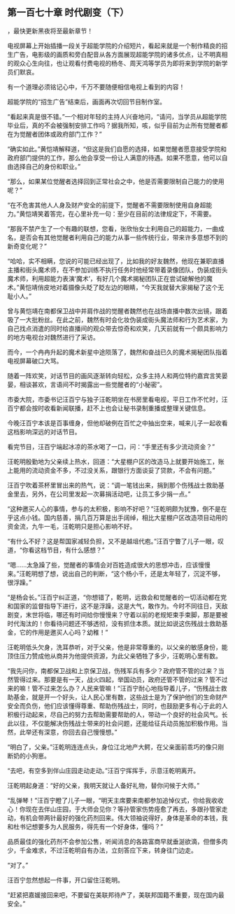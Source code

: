 ## 第一百七十章 时代剧变（下）
，最快更新黑夜将至最新章节！

电视屏幕上开始插播一段关于超能学院的介绍短片，看起来就是一个制作精良的招生广告，电影级的画质和旁白配音从各方面展现超能学院的诸多优点，让不明真相的观众心生向往，也让观看付费电视的杨冬、周天鸿等学员为即将来到学院的新学员们默哀。

有一个道理必须铭记心中，千万不要随便相信电视上看到的内容！

超能学院的“招生广告”结束后，画面再次切回节目制作室。

“看起来真是很不错。”一个相对年轻的主持人兴奋地问，“请问，当学员从超能学院毕业后，真的不会被强制安排工作吗？据我所知，咳，似乎目前为止所有觉醒者都在为觉醒者团体或政府部门工作？”

“确实如此。”黄恺靖解释道，“但这是我们自愿的选择，如果觉醒者愿意接受学院和政府部门提供的工作，那么他会享受一份让人满意的待遇。如果不愿意，他可以自由选择自己的身份和职业。”

“那么，如果某位觉醒者选择回到正常社会之中，他是否需要限制自己能力的使用呢？”

“在不危害其他人人身及财产安全的前提下，觉醒者不需要限制使用自身超能力。”黄恺靖笑着答完，在心里补充一句：至少在目前的法律规定下，不需要。

“那我不禁产生了一个有趣的联想，您看，张欣怡女士利用自己的超能力，一曲成名，是否会有其他觉醒者利用自己的能力从事一些传统行业，带来许多意想不到的新奇变化呢？”

“哈哈，实不相瞒，您说的可能已经出现了，比如我的好友魏然，他现在兼职直播主播和街头魔术师，在不参加训练不执行任务时他经常带着录像团队，伪装成街头魔术师，利用超能力表演‘魔术’，有好几个魔术揭秘团队正在尝试破解他的魔术。”黄恺靖俏皮地对着摄像头眨了眨左边的眼睛，“今天我就替大家揭秘了这个无耻小人。”

曾与黄恺靖在南都保卫战中并肩作战的觉醒者魏然也在战场直播中数次出镜，跟着吸了一大批粉丝。在此之前，魏然有时会化妆伪装成街头魔法师和行为艺术家，为自己找点消遣的同时给直播间的观众带去惊奇和欢笑，几天前就有一个颇具影响力的地方电视台对魏然进行了采访。

而今，一个冉冉升起的魔术新星中途陨落了，魏然和奋战已久的魔术揭秘团队指着电视屏幕破口大骂。

随着一阵欢笑，对话节目的画风逐渐转向轻松，众多主持人和两位特约嘉宾言笑晏晏，相谈甚欢，言语间不时揭露出一些觉醒者的“小秘密”。

市委大院，市委书记汪百宁与独子汪乾明坐在书房里看电视，平日工作不忙时，汪百宁都会按时收看新闻联播，赶不上也会让秘书录制重播或整理关键信息。

今晚汪百宁本该是百事缠身，但他却破例在百忙之中抽出空来，喊来儿子一起收看这档影响深远的对话节目。

看完节目，汪百宁端起冰凉的茶水喝了一口，问：“手里还有多少流动资金？”

汪乾明殷勤地为父亲续上热水，回道：“大星棚户区的改造马上就要开始施工，账上能用的流动资金不多，不过没关系，跟银行方面谈妥了贷款，不会有问题。”

汪百宁吹着茶杯里冒出来的热气，说：“调一笔钱出来，捐到那个伤残战士救助基金里去，另外，在公司里发起一次募捐活动吧，让员工多少捐一点。”

“这种邀买人心的事情，参与的太积极，影响不好吧？”汪乾明颇为犹豫，倒不是在乎这点小钱。国内慈善，捐几百万算是出手阔绰，相比大星棚户区改造项目动用的资金流，九牛一毛，汪乾明只是担心影响不好。

“有什么不好？这是帮国家减轻负担，又不是越俎代庖。”汪百宁瞥了儿子一眼，叹道，“你看这档节目，有什么感想？”

“嗯……太急躁了些，觉醒者的事情会对百姓造成很大的思想冲击，应该慢慢来。”汪乾明想了想，说出自己的判断，“这个杨小千，还是太年轻了，沉淀不够，很浮躁。”

“是杨会长。”汪百宁纠正道，“你想错了，乾明，远救会和觉醒者的一切活动都在党和国家的监督指导下进行，这不是浮躁，这是大气，敢作为。今时不同往日，天敌剧变，末世将临，哪还有时间给你慢慢来？守着以前的老规矩束手束脚，那是要被时代淘汰的！你看待问题还不够透彻，没有抓住本质。就比如说这伤残战士救助基金，它的作用是邀买人心吗？幼稚！”

汪乾明低头欠身，洗耳恭听，对于父亲，他是非常尊重的，以父亲的敏感身份，能顶住压力赞成他从商并为他提供资源，为此父亲牺牲了多少，汪乾明心里有数。

“我先问你，南都保卫战和上京保卫战，伤残军兵有多少？政府管不管的过来？当然管得过来。那要是有一天，战火四起，举国动员，政府还管不管的过来？管不过来的嘛！管不过来怎么办？人民来管嘛！”汪百宁耐心地指导着儿子，“伤残战士救助基金，就是开一个好头，让人民心里有数，这些战士是为了保护他们的生命财产安全而负伤，他们应该懂得尊重、帮助伤残战士，同时，也鼓励更多有心于此的人积极行动起来，尽自己的努力去帮助需要帮助的人，带动一个良好的社会风气。长此以往，不仅能解决伤残战士带来的社会问题，还能给征兵动员施加积极作用。当然，此举还有深意，你回去自己慢慢想。”

“明白了，父亲。”汪乾明连连点头，身位江北地产大鳄，在父亲面前乖巧的像只刚断奶的小狗崽。

“去吧，有空多到伴山庄园走动走动。”汪百宁挥挥手，示意汪乾明离开。

汪乾明起身道：“好的父亲，我明天就让人备好礼物，替你问候于大师。”

“乱弹琴！”汪百宁瞪了儿子一眼，“明天主席要来南都参加追悼仪式，你给我收收心！你现在去伴山庄园，于大师会见你？等孙管家伤势痊愈了再去，多跟孙管家走动，有机会带两针最好的强化药剂回来。伟大领袖说得好，身体是革命的本钱，我和杜书记想要多为人民服务，得先有一个好身体，懂吗？”

品质最佳的强化药剂不会参加公售，听闻消息的各路富商早就垂涎欲滴，但僧多肉少，千金难求，不过汪乾明自有办法，立刻答应下来，转身往门边走。

“对了。”

汪百宁忽然想起一件事，开口留住汪乾明。

“赶紧把嘉媛接回来吧，不要留在美联邦待产了，美联邦国籍不重要，现在国内最安全。”

